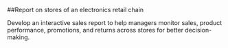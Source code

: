 ##Report on stores of an electronics retail chain

Develop an interactive sales report to help managers monitor sales, product performance, promotions, and returns across stores for better decision-making.
